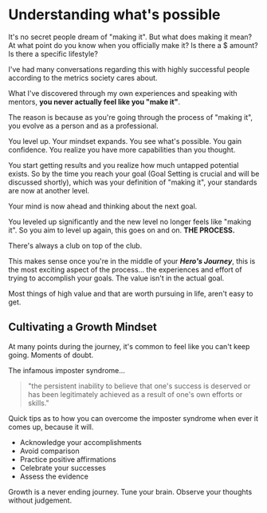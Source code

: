 # Understanding what's possible

It's no secret people dream of "making it". But what does making it mean? At what point do you know when you officially make it? Is there a $ amount? Is there a specific lifestyle?

I've had many conversations regarding this with highly successful people according to the metrics society cares about.

What I've discovered through my own experiences and speaking with mentors, **you never actually feel like you "make it"**.

The reason is because as you're going through the process of "making it", you evolve as a person and as a professional.

You level up. Your mindset expands. You see what's possible. You gain confidence. You realize you have more capabilities than you thought.

You start getting results and you realize how much untapped potential exists. So by the time you reach your goal (Goal Setting is crucial and will be discussed shortly), which was your definition of "making it", your standards are now at another level.

Your mind is now ahead and thinking about the next goal.

You leveled up significantly and the new level no longer feels like "making it". So you aim to level up again, this goes on and on. **THE PROCESS.**

There's always a club on top of the club.

This makes sense once you're in the middle of your **_Hero's Journey_**, this is the most exciting aspect of the process... the experiences and effort of trying to accomplish your goals. The value isn't in the actual goal.

Most things of high value and that are worth pursuing in life, aren't easy to get.

## Cultivating a Growth Mindset

At many points during the journey, it's common to feel like you can't keep going. Moments of doubt.

The infamous imposter syndrome...

> "the persistent inability to believe that one's success is deserved or has been legitimately achieved as a result of one's own efforts or skills."

Quick tips as to how you can overcome the imposter syndrome when ever it comes up, because it will.

- Acknowledge your accomplishments
- Avoid comparison
- Practice positive affirmations
- Celebrate your successes
- Assess the evidence

Growth is a never ending journey. Tune your brain. Observe your thoughts without judgement.
